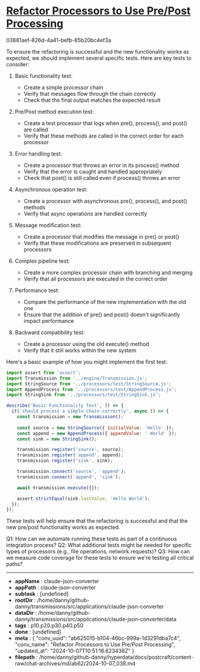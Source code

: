 # [Refactor Processors to Use Pre/Post Processing](https://claude.ai/chat/ab625015-b104-46bc-999a-1d3291dba7c4)

03881aef-826d-4a41-befb-85b20bc4ef3a

 To ensure the refactoring is successful and the new functionality works as expected, we should implement several specific tests. Here are key tests to consider:

1. Basic functionality test:
   - Create a simple processor chain
   - Verify that messages flow through the chain correctly
   - Check that the final output matches the expected result

2. Pre/Post method execution test:
   - Create a test processor that logs when pre(), process(), and post() are called
   - Verify that these methods are called in the correct order for each processor

3. Error handling test:
   - Create a processor that throws an error in its process() method
   - Verify that the error is caught and handled appropriately
   - Check that post() is still called even if process() throws an error

4. Asynchronous operation test:
   - Create a processor with asynchronous pre(), process(), and post() methods
   - Verify that async operations are handled correctly

5. Message modification test:
   - Create a processor that modifies the message in pre() or post()
   - Verify that these modifications are preserved in subsequent processors

6. Complex pipeline test:
   - Create a more complex processor chain with branching and merging
   - Verify that all processors are executed in the correct order

7. Performance test:
   - Compare the performance of the new implementation with the old one
   - Ensure that the addition of pre() and post() doesn't significantly impact performance

8. Backward compatibility test:
   - Create a processor using the old execute() method
   - Verify that it still works within the new system

Here's a basic example of how you might implement the first test:

```javascript
import assert from 'assert';
import Transmission from '../engine/Transmission.js';
import StringSource from '../processors/test/StringSource.js';
import AppendProcess from '../processors/test/AppendProcess.js';
import StringSink from '../processors/test/StringSink.js';

describe('Basic Functionality Test', () => {
  it('should process a simple chain correctly', async () => {
    const transmission = new Transmission();
    
    const source = new StringSource({ initialValue: 'Hello' });
    const append = new AppendProcess({ appendValue: ' World' });
    const sink = new StringSink();

    transmission.register('source', source);
    transmission.register('append', append);
    transmission.register('sink', sink);

    transmission.connect('source', 'append');
    transmission.connect('append', 'sink');

    await transmission.execute({});

    assert.strictEqual(sink.lastValue, 'Hello World');
  });
});
```

These tests will help ensure that the refactoring is successful and that the new pre/post functionality works as expected.

Q1: How can we automate running these tests as part of a continuous integration process?
Q2: What additional tests might be needed for specific types of processors (e.g., file operations, network requests)?
Q3: How can we measure code coverage for these tests to ensure we're testing all critical paths?

---

* **appName** : claude-json-converter
* **appPath** : claude-json-converter
* **subtask** : [undefined]
* **rootDir** : /home/danny/github-danny/transmissions/src/applications/claude-json-converter
* **dataDir** : /home/danny/github-danny/transmissions/src/applications/claude-json-converter/data
* **tags** : p10.p20.p30.p40.p50
* **done** : [undefined]
* **meta** : {
  "conv_uuid": "ab625015-b104-46bc-999a-1d3291dba7c4",
  "conv_name": "Refactor Processors to Use Pre/Post Processing",
  "updated_at": "2024-10-07T10:51:16.623438Z"
}
* **filepath** : /home/danny/github-danny/hyperdata/docs/postcraft/content-raw/chat-archives/md/ab62/2024-10-07_038.md
